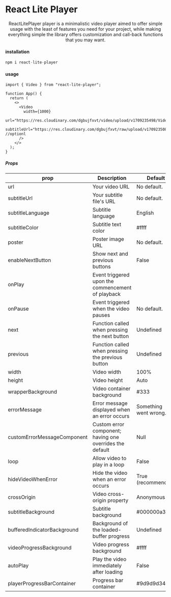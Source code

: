 <h1>React Lite Player</h1>

 <center>
ReactLitePlayer player is a minimalistic video player aimed to offer simple usage with the least of features you need for your project, while making everything simple the library offers customization and call-back functions that you may want.
</center>

<h4>installation</h4>

```ts
npm i react-lite-player
```

#### usage

```tsx
import { Video } from "react-lite-player";

function App() {
  return (
    <>
      <Video
        width={1000}
        url="https://res.cloudinary.com/dgbujfxvt/video/upload/v1709235498/Video_wdv92e.mp4"
        subtitleUrl="https://res.cloudinary.com/dgbujfxvt/raw/upload/v1709235088/subtitles_jmzkze.vtt" //optionl
      />
    </>
  );
}
```

##### Props

| prop | Description | Default |
|------|-------------|---------|
| url | Your video URL | No default. |
| subtitleUrl | Your subtitle file's URL | No default. |
| subtitleLanguage | Subtitle language | English |
| subtitleColor | Subtitle text color | #ffff |
| poster | Poster image URL | No default. |
| enableNextButton | Show next and previous buttons | False |
| onPlay | Event triggered upon the commencement of playback |  |
| onPause | Event triggered when the video pauses | No default. |
| next | Function called when pressing the next button | Undefined |
| previous | Function called when pressing the previous button | Undefined |
| width | Video width | 100% |
| height | Video height | Auto |
| wrapperBackground | Video container background | #333 |
| errorMessage | Error message displayed when an error occurs | Something went wrong. |
| customErrorMessageComponent | Custom error component; having one overrides the default | Null |
| loop | Allow video to play in a loop | False |
| hideVideoWhenError | Hide the video when an error occurs | True (recommended) |
| crossOrigin | Video cross-origin property | Anonymous |
| subtitleBackground | Subtitle background | #000000a3 |
| bufferedIndicatorBackground | Background of the loaded-buffer progress | Undefined |
| videoProgressBackground | Video progress background | #ffff |
| autoPlay | Play the video immediately after loading | False |
| playerProgressBarContainer | Progress bar container | #9d9d9d34 |

